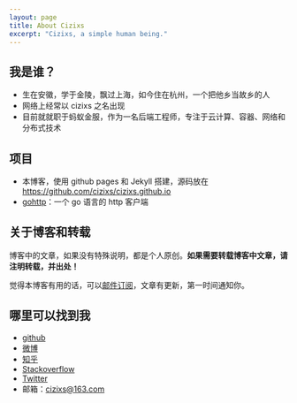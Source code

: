 ```yaml
---
layout: page
title: About Cizixs
excerpt: "Cizixs, a simple human being."
---
```


## 我是谁？

- 生在安徽，学于金陵，飘过上海，如今住在杭州，一个把他乡当故乡的人
- 网络上经常以 cizixs 之名出现
- 目前就就职于蚂蚁金服，作为一名后端工程师，专注于云计算、容器、网络和分布式技术

## 项目

- 本博客，使用 github pages 和 Jekyll 搭建，源码放在 https://github.com/cizixs/cizixs.github.io
- [gohttp](https://github.com/cizixs/gohttp)：一个 go 语言的 http 客户端

## 关于博客和转载

博客中的文章，如果没有特殊说明，都是个人原创。**如果需要转载博客中文章，请注明转载，并出处！**

觉得本博客有用的话，可以[邮件订阅](http://eepurl.com/c5iqVz)，文章有更新，第一时间通知你。

## 哪里可以找到我

- [github](http://github.com/cizixs)
- [微博](https://weibo.com/u/1921727853)
- [知乎](https://www.zhihu.com/people/cizixs)
- [Stackoverflow](https://stackoverflow.com/users/1925083/cizixs)
- [Twitter](https://twitter.com/cizixs)
- 邮箱：cizixs@163.com